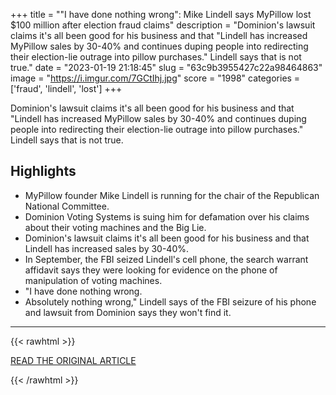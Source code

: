+++
title = "\"I have done nothing wrong\": Mike Lindell says MyPillow lost $100 million after election fraud claims"
description = "Dominion's lawsuit claims it's all been good for his business and that \"Lindell has increased MyPillow sales by 30-40% and continues duping people into redirecting their election-lie outrage into pillow purchases.\" Lindell says that is not true."
date = "2023-01-19 21:18:45"
slug = "63c9b3955427c22a98464863"
image = "https://i.imgur.com/7GCtIhj.jpg"
score = "1998"
categories = ['fraud', 'lindell', 'lost']
+++

Dominion's lawsuit claims it's all been good for his business and that \"Lindell has increased MyPillow sales by 30-40% and continues duping people into redirecting their election-lie outrage into pillow purchases.\" Lindell says that is not true.

## Highlights

- MyPillow founder Mike Lindell is running for the chair of the Republican National Committee.
- Dominion Voting Systems is suing him for defamation over his claims about their voting machines and the Big Lie.
- Dominion's lawsuit claims it's all been good for his business and that Lindell has increased sales by 30-40%.
- In September, the FBI seized Lindell's cell phone, the search warrant affidavit says they were looking for evidence on the phone of manipulation of voting machines.
- "I have done nothing wrong.
- Absolutely nothing wrong," Lindell says of the FBI seizure of his phone and lawsuit from Dominion says they won't find it.

---

{{< rawhtml >}}
  <p class="article-category">
    <a target="_blank" href="https://www.cbsnews.com/minnesota/news/mike-lindell-says-mypillow-lost-100-million/">READ THE ORIGINAL ARTICLE</a>
  </p>
{{< /rawhtml >}}
